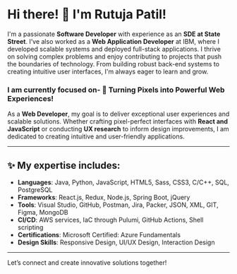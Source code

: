 # Hi there! 👋 I'm Rutuja Patil!

I'm a passionate **Software Developer** with experience as an **SDE at State Street**. I’ve also worked as a **Web Application Developer** at IBM, where I developed scalable systems and deployed full-stack applications. I thrive on solving complex problems and enjoy contributing to projects that push the boundaries of technology. From building robust back-end systems to creating intuitive user interfaces, I'm always eager to learn and grow.

### I am currently focused on-  🚀 **Turning Pixels into Powerful Web Experiences!**

As a **Web Developer**, my goal is to deliver exceptional user experiences and scalable solutions. Whether crafting pixel-perfect interfaces with **React and JavaScript** or conducting **UX research** to inform design improvements, I am dedicated to creating intuitive and user-friendly applications.

---

## ✨ My expertise includes:

- **Languages**: Java, Python, JavaScript, HTML5, Sass, CSS3, C/C++, SQL, PostgreSQL
- **Frameworks**: React.js, Redux, Node.js, Spring Boot, jQuery
- **Tools**: Visual Studio, GitHub, Postman, Jira, Packer, JSON, XML, GIT, Figma, MongoDB
- **CI/CD**: AWS services, IaC through Pulumi, GitHub Actions, Shell scripting
- **Certifications**: Microsoft Certified: Azure Fundamentals
- **Design Skills**: Responsive Design, UI/UX Design, Interaction Design

---

Let’s connect and create innovative solutions together!
